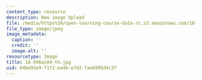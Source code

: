 ```yaml
---
content_type: resource
description: New image Upload
file: /media/https%3A/open-learning-course-data-rc.s3.amazonaws.com/18-996-random-matrix-theory-and-its-applications-spring-2004/04be93e9f1f2ea4be7d2fae6995d4c37_18-996as04-th.jpg
file_type: image/jpeg
image_metadata:
  caption: ''
  credit: ''
  image-alt: ''
resourcetype: Image
title: 18-996as04-th.jpg
uid: 04be93e9-f1f2-ea4b-e7d2-fae6995d4c37
---
```

